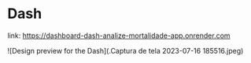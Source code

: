 # Dash

link: https://dashboard-dash-analize-mortalidade-app.onrender.com

![Design preview for the Dash](.Captura de tela 2023-07-16 185516.jpeg)
